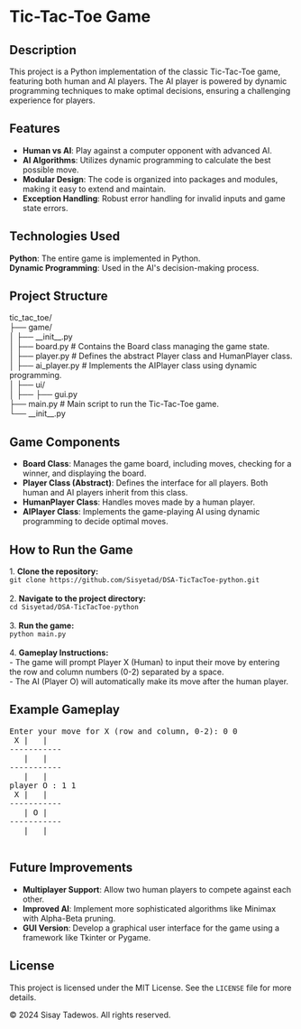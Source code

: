 <!DOCTYPE html>
<html lang="en">
<body>
    <div class="container">
        <h1>Tic-Tac-Toe Game</h1>
        <h2>Description</h2>
        <p>
            This project is a Python implementation of the classic Tic-Tac-Toe game, featuring both human and AI players. The AI player is powered by dynamic programming techniques to make optimal decisions, ensuring a challenging experience for players.
        </p>
        <h2>Features</h2>
        <ul>
            <li><strong>Human vs AI</strong>: Play against a computer opponent with advanced AI.</li>
            <li><strong>AI Algorithms</strong>: Utilizes dynamic programming to calculate the best possible move.</li>
            <li><strong>Modular Design</strong>: The code is organized into packages and modules, making it easy to extend and maintain.</li>
            <li><strong>Exception Handling</strong>: Robust error handling for invalid inputs and game state errors.</li>
        </ul>
        <h2>Technologies Used</h2>
        <p>
            <strong>Python</strong>: The entire game is implemented in Python.<br>
            <strong>Dynamic Programming</strong>: Used in the AI's decision-making process.
        </p>
        <h2>Project Structure</h2>
        <div class="structure">
            tic_tac_toe/<br>
            ├── game/<br>
            │   ├── __init__.py<br>
            │   ├── board.py         # Contains the Board class managing the game state.<br>
            │   ├── player.py        # Defines the abstract Player class and HumanPlayer class.<br>
            │   ├── ai_player.py     # Implements the AIPlayer class using dynamic programming.<br>
            │   ├── ui/<br>
            │   ├──   ├── gui.py<br>
            ├── main.py              # Main script to run the Tic-Tac-Toe game.<br>
            └── __init__.py<br>
        </div>
        <h2>Game Components</h2>
        <ul>
            <li><strong>Board Class</strong>: Manages the game board, including moves, checking for a winner, and displaying the board.</li>
            <li><strong>Player Class (Abstract)</strong>: Defines the interface for all players. Both human and AI players inherit from this class.</li>
            <li><strong>HumanPlayer Class</strong>: Handles moves made by a human player.</li>
            <li><strong>AIPlayer Class</strong>: Implements the game-playing AI using dynamic programming to decide optimal moves.</li>
        </ul>
        <h2>How to Run the Game</h2>
        <div class="commands">
            1. <strong>Clone the repository:</strong><br>
            <code>git clone https://github.com/Sisyetad/DSA-TicTacToe-python.git</code><br><br>
            2. <strong>Navigate to the project directory:</strong><br>
            <code>cd Sisyetad/DSA-TicTacToe-python</code><br><br>
            3. <strong>Run the game:</strong><br>
            <code>python main.py</code><br><br>
            4. <strong>Gameplay Instructions:</strong><br>
            - The game will prompt Player X (Human) to input their move by entering the row and column numbers (0-2) separated by a space.<br>
            - The AI (Player O) will automatically make its move after the human player.
        </div>
        <h2>Example Gameplay</h2>
        <pre>
Enter your move for X (row and column, 0-2): 0 0
 X |   |  
-----------
   |   |  
-----------
   |   |  
player O : 1 1
 X |   |  
-----------
   | O |  
-----------
   |   |  
        </pre>
        <h2>Future Improvements</h2>
        <ul>
            <li><strong>Multiplayer Support</strong>: Allow two human players to compete against each other.</li>
            <li><strong>Improved AI</strong>: Implement more sophisticated algorithms like Minimax with Alpha-Beta pruning.</li>
            <li><strong>GUI Version</strong>: Develop a graphical user interface for the game using a framework like Tkinter or Pygame.</li>
        </ul>
        <h2>License</h2>
        <p>
            This project is licensed under the MIT License. See the <code>LICENSE</code> file for more details.
        </p>
        <footer>
            &copy; 2024 Sisay Tadewos. All rights reserved.
        </footer>
    </div>
</body>
</html>
